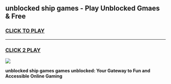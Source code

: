
## unblocked ship games - Play Unblocked Gmaes & Free
<h3>
<a href="https://news.freeplayer.one?title=unblocked_ship_games&ref=23F">CLICK TO PLAY</a></h3>
<hr>

<h3>
<a href="https://news.freeplayer.one?title=unblocked_ship_games&ref=23F">CLICK 2 PLAY</a>
  
</h3>

<a href="https://news.freeplayer.one?title=unblocked_ship_games&ref=23F/"><img src="https://clearcache.store/games.png"></a>


**unblocked ship games games unblocked: Your Gateway to Fun and Accessible Online Gaming**
